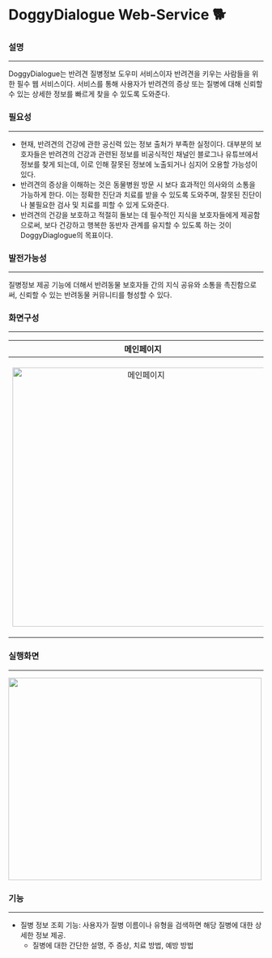 # DoggyDialogue Web-Service 🐕
### 설명
---
DoggyDialogue는 반려견 질병정보 도우미 서비스이자 반려견을 키우는 사람들을 위한 필수 웹 서비스이다.
서비스를 통해 사용자가 반려견의 증상 또는 질병에 대해 신뢰할 수 있는 상세한 정보를 빠르게 찾을 수 있도록 도와준다.

### 필요성
---
* 현재, 반려견의 건강에 관한 공신력 있는 정보 출처가 부족한 실정이다. 대부분의 보호자들은 반려견의 건강과 관련된 정보를 비공식적인 채널인 블로그나 유튜브에서 정보를 찾게 되는데, 이로 인해 잘못된 정보에 노출되거나 심지어 오용할 가능성이 있다.
* 반려견의 증상을 이해하는 것은 동물병원 방문 시 보다 효과적인 의사와의 소통을 가능하게 한다. 이는 정확한 진단과 치료를 받을 수 있도록 도와주며, 잘못된 진단이나 불필요한 검사 및 치료를 피할 수 있게 도와준다.
* 반려견의 건강을 보호하고 적절히 돌보는 데 필수적인 지식을 보호자들에게 제공함으로써, 보다 건강하고 행복한 동반자 관계를 유지할 수 있도록 하는 것이 DoggyDiaglogue의 목표이다.

### 발전가능성
---
질병정보 제공 기능에 더해서 반려동물 보호자들 간의 지식 공유와 소통을 촉진함으로써, 신뢰할 수 있는 반려동물 커뮤니티를 형성할 수 있다.

### 화면구성
---
|**메인페이지**|**질병정보페이지**|
|:---:|:---:|
|<img width="512" alt="메인페이지" src="https://github.com/MeMe4834/DoggyDialogue/assets/127177460/8b1ff5f4-3893-4f52-a320-f295d926ac95" align='left'/>|<img width="547" alt="메인페이지2" src="https://github.com/MeMe4834/DoggyDialogue/assets/127177460/2ee696bc-b540-44bc-b116-7fe7f41b664e" align='right/'>|

### 실행화면
---
<img src="https://github.com/MeMe4834/DoggyDialogue/assets/127177460/7224faba-3566-4e82-a5df-3c3ddd34ef9c" width="500" height="400">

### 기능
---
- 질병 정보 조회 기능: 사용자가 질병 이름이나 유형을 검색하면 해당 질병에 대한 상세한 정보 제공.
  - 질병에 대한 간단한 설명, 주 증상, 치료 방법, 예방 방법

